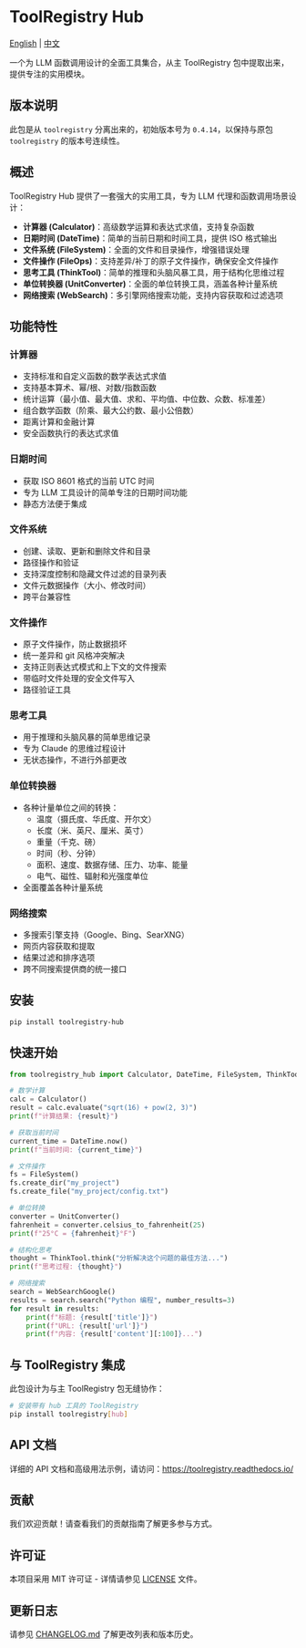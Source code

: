 # ToolRegistry Hub

[English](README_en.md) | [中文](README_zh.md)

一个为 LLM 函数调用设计的全面工具集合，从主 ToolRegistry 包中提取出来，提供专注的实用模块。

## 版本说明

此包是从 `toolregistry` 分离出来的，初始版本号为 `0.4.14`，以保持与原包 `toolregistry` 的版本号连续性。

## 概述

ToolRegistry Hub 提供了一套强大的实用工具，专为 LLM 代理和函数调用场景设计：

- **计算器 (Calculator)**：高级数学运算和表达式求值，支持复杂函数
- **日期时间 (DateTime)**：简单的当前日期和时间工具，提供 ISO 格式输出
- **文件系统 (FileSystem)**：全面的文件和目录操作，增强错误处理
- **文件操作 (FileOps)**：支持差异/补丁的原子文件操作，确保安全文件操作
- **思考工具 (ThinkTool)**：简单的推理和头脑风暴工具，用于结构化思维过程
- **单位转换器 (UnitConverter)**：全面的单位转换工具，涵盖各种计量系统
- **网络搜索 (WebSearch)**：多引擎网络搜索功能，支持内容获取和过滤选项

## 功能特性

### 计算器

- 支持标准和自定义函数的数学表达式求值
- 支持基本算术、幂/根、对数/指数函数
- 统计运算（最小值、最大值、求和、平均值、中位数、众数、标准差）
- 组合数学函数（阶乘、最大公约数、最小公倍数）
- 距离计算和金融计算
- 安全函数执行的表达式求值

### 日期时间

- 获取 ISO 8601 格式的当前 UTC 时间
- 专为 LLM 工具设计的简单专注的日期时间功能
- 静态方法便于集成

### 文件系统

- 创建、读取、更新和删除文件和目录
- 路径操作和验证
- 支持深度控制和隐藏文件过滤的目录列表
- 文件元数据操作（大小、修改时间）
- 跨平台兼容性

### 文件操作

- 原子文件操作，防止数据损坏
- 统一差异和 git 风格冲突解决
- 支持正则表达式模式和上下文的文件搜索
- 带临时文件处理的安全文件写入
- 路径验证工具

### 思考工具

- 用于推理和头脑风暴的简单思维记录
- 专为 Claude 的思维过程设计
- 无状态操作，不进行外部更改

### 单位转换器

- 各种计量单位之间的转换：
  - 温度（摄氏度、华氏度、开尔文）
  - 长度（米、英尺、厘米、英寸）
  - 重量（千克、磅）
  - 时间（秒、分钟）
  - 面积、速度、数据存储、压力、功率、能量
  - 电气、磁性、辐射和光强度单位
- 全面覆盖各种计量系统

### 网络搜索

- 多搜索引擎支持（Google、Bing、SearXNG）
- 网页内容获取和提取
- 结果过滤和排序选项
- 跨不同搜索提供商的统一接口

## 安装

```bash
pip install toolregistry-hub
```

## 快速开始

```python
from toolregistry_hub import Calculator, DateTime, FileSystem, ThinkTool, UnitConverter, WebSearchGoogle

# 数学计算
calc = Calculator()
result = calc.evaluate("sqrt(16) + pow(2, 3)")
print(f"计算结果: {result}")

# 获取当前时间
current_time = DateTime.now()
print(f"当前时间: {current_time}")

# 文件操作
fs = FileSystem()
fs.create_dir("my_project")
fs.create_file("my_project/config.txt")

# 单位转换
converter = UnitConverter()
fahrenheit = converter.celsius_to_fahrenheit(25)
print(f"25°C = {fahrenheit}°F")

# 结构化思考
thought = ThinkTool.think("分析解决这个问题的最佳方法...")
print(f"思考过程: {thought}")

# 网络搜索
search = WebSearchGoogle()
results = search.search("Python 编程", number_results=3)
for result in results:
    print(f"标题: {result['title']}")
    print(f"URL: {result['url']}")
    print(f"内容: {result['content'][:100]}...")
```

## 与 ToolRegistry 集成

此包设计为与主 ToolRegistry 包无缝协作：

```bash
# 安装带有 hub 工具的 ToolRegistry
pip install toolregistry[hub]
```

## API 文档

详细的 API 文档和高级用法示例，请访问：<https://toolregistry.readthedocs.io/>

## 贡献

我们欢迎贡献！请查看我们的贡献指南了解更多参与方式。

## 许可证

本项目采用 MIT 许可证 - 详情请参见 [LICENSE](LICENSE) 文件。

## 更新日志

请参见 [CHANGELOG.md](CHANGELOG.md) 了解更改列表和版本历史。
